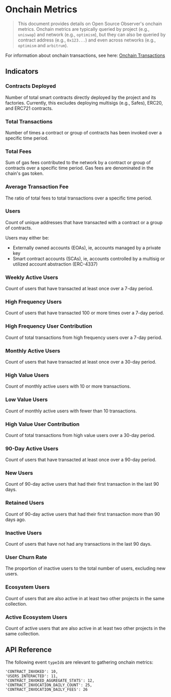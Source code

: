 # Onchain Metrics

> This document provides details on Open Source Observer's onchain metrics. Onchain metrics are typically queried by project (e.g., `uniswap`) and network (e.g., `optimism`), but they can also be queried by contract address (e.g., `0x123...`) and even across networks (e.g., `optimism` and `arbitrum`).

For information about onchain transactions, see here: [Onchain Transactions](./transactions.md)

## Indicators

### Contracts Deployed
Number of total smart contracts directly deployed by the project and its factories. Currently, this excludes deploying multisigs (e.g., Safes), ERC20, and ERC721 contracts.

### Total Transactions
Number of times a contract or group of contracts has been invoked over a specific time period.

### Total Fees
Sum of gas fees contributed to the network by a contract or group of contracts over a specific time period. Gas fees are denominated in the chain's gas token.

### Average Transaction Fee
The ratio of total fees to total transactions over a specific time period.

### Users
Count of unique addresses that have transacted with a contract or a group of contracts.

Users may either be:
- Externally owned accounts (EOAs), ie, accounts managed by a private key
- Smart contract accounts (SCAs), ie, accounts controlled by a multisig or utilized account abstraction (ERC-4337)

### Weekly Active Users
Count of users that have transacted at least once over a 7-day period.

### High Frequency Users
Count of users that have transacted 100 or more times over a 7-day period.

### High Frequency User Contribution
Count of total transactions from high frequency users over a 7-day period.

### Monthly Active Users
Count of users that have transacted at least once over a 30-day period.

### High Value Users
Count of monthly active users with 10 or more transactions.

### Low Value Users
Count of monthly active users with fewer than 10 transactions.

### High Value User Contribution
Count of total transactions from high value users over a 30-day period.

### 90-Day Active Users
Count of users that have transacted at least once over a 90-day period.

### New Users
Count of 90-day active users that had their first transaction in the last 90 days.

### Retained Users
Count of 90-day active users that had their first transaction more than 90 days ago.

### Inactive Users
Count of users that have not had any transactions in the last 90 days.

### User Churn Rate
The proportion of inactive users to the total number of users, excluding new users.

### Ecosystem Users
Count of users that are also active in at least two other projects in the same collection.

### Active Ecosystem Users
Count of active users that are also active in at least two other projects in the same collection.

## API Reference

The following event `typeId`s are relevant to gathering onchain metrics:

```
'CONTRACT_INVOKED': 10,
'USERS_INTERACTED': 11,
'CONTRACT_INVOKED_AGGREGATE_STATS': 12,
'CONTRACT_INVOCATION_DAILY_COUNT': 25,
'CONTRACT_INVOCATION_DAILY_FEES': 26
```